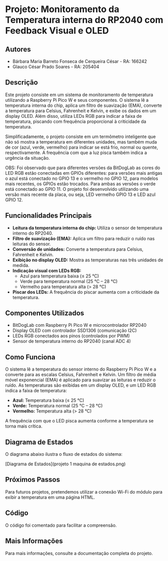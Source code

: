 # Projeto: Monitoramento da Temperatura interna do RP2040 com Feedback Visual e OLED

## Autores

*   Bárbara Maria Barreto Fonseca de Cerqueira César - RA: 166242
*   Glauco César Prado Soares - RA: 205404

## Descrição

Este projeto consiste em um sistema de monitoramento de temperatura utilizando a Raspberry Pi Pico W e seus componentes. O sistema lê a temperatura interna do chip, aplica um filtro de suavização (EMA), converte a temperatura para Celsius, Fahrenheit e Kelvin, e exibe os dados em um display OLED. Além disso, utiliza LEDs RGB para indicar a faixa de temperatura, piscando com frequência proporcional à criticidade da temperatura.

Simplificadamente, o projeto consiste em um termômetro inteligente que não só mostra a temperatura em diferentes unidades, mas também muda de cor (azul, verde, vermelho) para indicar se está frio, normal ou quente, respectivamente. A frequência com que a luz pisca também indica a urgência da situação.

OBS: Foi observado que para diferentes versões da BitDogLab as cores do LED RGB estão conectadas em GPIOs diferentes: para versões mais antigas o azul está conectado no GPIO 13 e o vermelho no GPIO 12, para modelos mais recentes, os GPIOs estão trocados. Para ambas as versões o verde está conectado ao GPIO 11. O projeto foi desenvolvido utilizando uma versão mais recente da placa, ou seja, LED vermelho GPIO 13 e LED azul GPIO 12.

## Funcionalidades Principais

*   **Leitura da temperatura interna do chip:** Utiliza o sensor de temperatura interno do RP2040.
*   **Filtro de suavização (EMA):** Aplica um filtro para reduzir o ruído nas leituras do sensor.
*   **Conversão de unidades:** Converte a temperatura para Celsius, Fahrenheit e Kelvin.
*   **Exibição no display OLED:** Mostra as temperaturas nas três unidades de medida.
*   **Indicação visual com LEDs RGB:**
    *   Azul para temperatura baixa (≤ 25 °C)
    *   Verde para temperatura normal (25 °C – 28 °C)
    *   Vermelho para temperatura alta (> 28 °C)
*   **Piscar dos LEDs:** A frequência do piscar aumenta com a criticidade da temperatura.

## Componentes Utilizados

*   BitDogLab com Raspberry Pi Pico W e microcontrolador RP2040
*   Display OLED com controlador SSD1306 (comunicação I2C)
*   LEDs RGB conectados aos pinos (controlados por PWM)
*   Sensor de temperatura interno do RP2040 (canal ADC 4)

## Como Funciona

O sistema lê a temperatura do sensor interno do Raspberry Pi Pico W e a converte para as escalas Celsius, Fahrenheit e Kelvin. Um filtro de média móvel exponencial (EMA) é aplicado para suavizar as leituras e reduzir o ruído. As temperaturas são exibidas em um display OLED, e um LED RGB indica a faixa de temperatura:

*   **Azul:** Temperatura baixa (≤ 25 °C)
*   **Verde:** Temperatura normal (25 °C – 28 °C)
*   **Vermelho:** Temperatura alta (> 28 °C)

A frequência com que o LED pisca aumenta conforme a temperatura se torna mais crítica.

## Diagrama de Estados

O diagrama abaixo ilustra o fluxo de estados do sistema:

[Diagrama de Estados](projeto 1 maquina de estados.png)

## Próximos Passos

Para futuros projetos, pretendemos utilizar a conexão Wi-Fi do módulo para exibir a temperatura em uma página HTML.

## Código

O código foi comentado para facilitar a compreensão.

## Mais Informações

Para mais informações, consulte a documentação completa do projeto.

